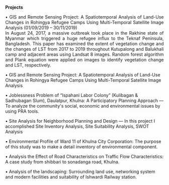 **Projects** <br>
<p style="text-align: justify;">
• GIS and Remote Sensing Project: A Spatiotemporal Analysis of Land-Use Changes in Rohingya Refugee Camps Using Multi-Temporal Satellite Image Analysis (01/09/2019 – 30/11/2019)<br>
In August 24, 2017, a massive outbreak took place in the Rakhine state of Myanmar which triggered a huge refugee influx to the Teknaf Peninsula, Bangladesh. This paper has examined the extent of vegetation change and the changes of LST from 2017 to 2019 throughout Kutupalong and Balukhali camp and adjacent areas using Landsat 8 images. Random forest algorithm and Plank equation were applied on images to identify vegetation change and LST, respectively.<br>
  
• GIS and Remote Sensing Project: A Spatiotemporal Analysis of Land-Use Changes in Rohingya Refugee Camps Using Multi-Temporal Satellite Image Analysis<br>

• Joblessness Problem of “Ispahani Labor Colony” (Kulibagan & Sadhubagan Slum), Daulatpur, Khulna: A Participatory Planning Approach — To analyze the community's social, economic and environmental issues by using PRA tools.<br>

• Site Analysis for Neighborhood Planning and Design — In this project I accomplished Site Inventory Analysis, Site Suitability Analysis, SWOT Analysis<br>

• Environmental Profile of Ward 11 of Khulna City Corporation: The purpose of this study was to make a detail inventory of environmental component.<br>

• Analysis the Effect of Road Characteristics on Traffic Flow Characteristics: A case study from shibbari to sonadanga road, Khulna.<br>

• Analysis of the landscaping: Surrounding land use, networking system and modern facilities and suitability of Ishwardi Railway station.<br>
</p>



